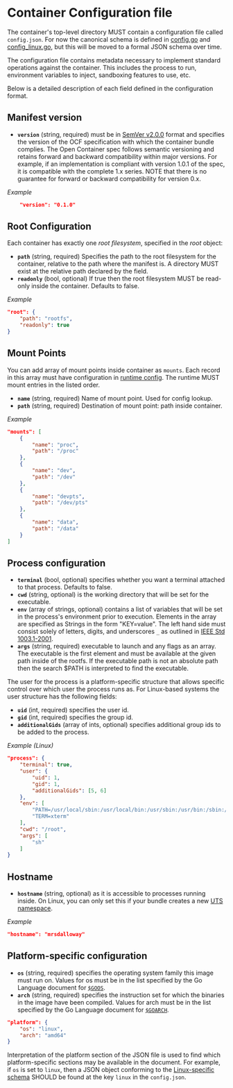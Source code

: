 # Container Configuration file

The container's top-level directory MUST contain a configuration file called `config.json`.
For now the canonical schema is defined in [config.go](config.go) and [config_linux.go](config_linux.go), but this will be moved to a formal JSON schema over time.

The configuration file contains metadata necessary to implement standard operations against the container.
This includes the process to run, environment variables to inject, sandboxing features to use, etc.

Below is a detailed description of each field defined in the configuration format.

## Manifest version

* **`version`** (string, required) must be in [SemVer v2.0.0](http://semver.org/spec/v2.0.0.html) format and specifies the version of the OCF specification with which the container bundle complies. The Open Container spec follows semantic versioning and retains forward and backward compatibility within major versions. For example, if an implementation is compliant with version 1.0.1 of the spec, it is compatible with the complete 1.x series. NOTE that there is no guarantee for forward or backward compatibility for version 0.x.

*Example*

```json
    "version": "0.1.0"
```

## Root Configuration

Each container has exactly one *root filesystem*, specified in the *root* object:

* **`path`** (string, required) Specifies the path to the root filesystem for the container, relative to the path where the manifest is. A directory MUST exist at the relative path declared by the field.
* **`readonly`** (bool, optional) If true then the root filesystem MUST be read-only inside the container. Defaults to false.

*Example*

```json
"root": {
    "path": "rootfs",
    "readonly": true
}
```

## Mount Points

You can add array of mount points inside container as `mounts`.
Each record in this array must have configuration in [runtime config](runtime-config.md#mount-configuration).
The runtime MUST mount entries in the listed order.

* **`name`** (string, required) Name of mount point. Used for config lookup.
* **`path`** (string, required) Destination of mount point: path inside container.

*Example*

```json
"mounts": [
    {
        "name": "proc",
        "path": "/proc"
    },
    {
        "name": "dev",
        "path": "/dev"
    },
    {
        "name": "devpts",
        "path": "/dev/pts"
    },
    {
        "name": "data",
        "path": "/data"
    }
]
```

## Process configuration

* **`terminal`** (bool, optional) specifies whether you want a terminal attached to that process. Defaults to false.
* **`cwd`** (string, optional) is the working directory that will be set for the executable.
* **`env`** (array of strings, optional) contains a list of variables that will be set in the process's environment prior to execution. Elements in the array are specified as Strings in the form "KEY=value". The left hand side must consist solely of letters, digits, and underscores `_` as outlined in [IEEE Std 1003.1-2001](http://pubs.opengroup.org/onlinepubs/009695399/basedefs/xbd_chap08.html).
* **`args`** (string, required) executable to launch and any flags as an array. The executable is the first element and must be available at the given path inside of the rootfs. If the executable path is not an absolute path then the search $PATH is interpreted to find the executable.

The user for the process is a platform-specific structure that allows specific control over which user the process runs as.
For Linux-based systems the user structure has the following fields:

* **`uid`** (int, required) specifies the user id.
* **`gid`** (int, required) specifies the group id.
* **`additionalGids`** (array of ints, optional) specifies additional group ids to be added to the process.

*Example (Linux)*

```json
"process": {
    "terminal": true,
    "user": {
        "uid": 1,
        "gid": 1,
        "additionalGids": [5, 6]
    },
    "env": [
        "PATH=/usr/local/sbin:/usr/local/bin:/usr/sbin:/usr/bin:/sbin:/bin",
        "TERM=xterm"
    ],
    "cwd": "/root",
    "args": [
        "sh"
    ]
}
```


## Hostname

* **`hostname`** (string, optional) as it is accessible to processes running inside.  On Linux, you can only set this if your bundle creates a new [UTS namespace][uts-namespace].

*Example*

```json
"hostname": "mrsdalloway"
```

## Platform-specific configuration

* **`os`** (string, required) specifies the operating system family this image must run on. Values for os must be in the list specified by the Go Language document for [`$GOOS`](https://golang.org/doc/install/source#environment).
* **`arch`** (string, required) specifies the instruction set for which the binaries in the image have been compiled. Values for arch must be in the list specified by the Go Language document for [`$GOARCH`](https://golang.org/doc/install/source#environment).

```json
"platform": {
    "os": "linux",
    "arch": "amd64"
}
```

Interpretation of the platform section of the JSON file is used to find which platform-specific sections may be available in the document.
For example, if `os` is set to `linux`, then a JSON object conforming to the [Linux-specific schema](config-linux.md) SHOULD be found at the key `linux` in the `config.json`.

[uts-namespace]: http://man7.org/linux/man-pages/man7/namespaces.7.html
